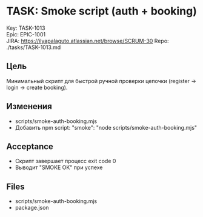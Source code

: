 # TASK: Smoke script (auth + booking)
Key: TASK-1013  
Epic: EPIC-1001  
JIRA: https://ilyapalaguto.atlassian.net/browse/SCRUM-30
Repo: ./tasks/TASK-1013.md

## Цель
Минимальный скрипт для быстрой ручной проверки цепочки (register → login → create booking).

## Изменения
- scripts/smoke-auth-booking.mjs
- Добавить npm script: "smoke": "node scripts/smoke-auth-booking.mjs"

## Acceptance
- Скрипт завершает процесс exit code 0
- Выводит "SMOKE OK" при успехе

## Files
- scripts/smoke-auth-booking.mjs
- package.json

